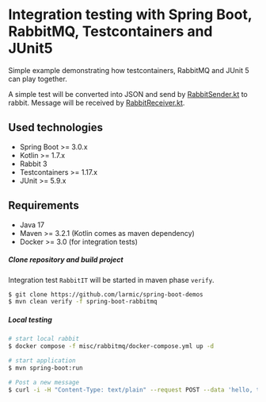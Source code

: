 # Integration testing with Spring Boot, RabbitMQ, Testcontainers and JUnit5

Simple example demonstrating how testcontainers, RabbitMQ and JUnit 5 can play together.

A simple test will be converted into JSON and send by [RabbitSender.kt](src/main/kotlin/de/larmic/rabbitmq/service/RabbitSender.kt) to rabbit.
Message will be received by [RabbitReceiver.kt](src/main/kotlin/de/larmic/rabbitmq/service/RabbitReceiver.kt).

## Used technologies

* Spring Boot >= 3.0.x
* Kotlin >= 1.7.x
* Rabbit 3
* Testcontainers >= 1.17.x
* JUnit >= 5.9.x

## Requirements

* Java 17
* Maven >= 3.2.1 (Kotlin comes as maven dependency)
* Docker >= 3.0 (for integration tests)

##### Clone repository and build project

Integration test ```RabbitIT``` will be started in maven phase ```verify```.

```sh
$ git clone https://github.com/larmic/spring-boot-demos
$ mvn clean verify -f spring-boot-rabbitmq
```

##### Local testing

```sh
# start local rabbit
$ docker compose -f misc/rabbitmq/docker-compose.yml up -d

# start application
$ mvn spring-boot:run

# Post a new message
$ curl -i -H "Content-Type: text/plain" --request POST --data 'hello, this is a rabbit message!' http://localhost:8080/
```
